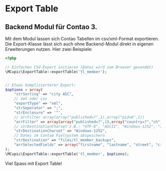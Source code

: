# Export Table

## Backend Modul für Contao 3.

Mit dem Modul lassen sich Contao Tabellen im csv/xml-Format exportieren. Die Export-Klasse lässt sich auch ohne Backend-Modul direkt in eigenen Erweiterungen nutzen. Hier zwei Beispiele:



```php
<?php

// Einfachen CSV-Export initieren (Datei wird zum Browser gesendet)
\MCupic\ExportTable::exportTable('tl_member');


// Etwas komplizierterer Export:
$options = array(
    "strSorting" => "city ASC",
    // xml oder csv
    "exportType" => "xml",
    "strSeperator" => ";",
    "strEnclosure" => '"',
    // arrFilter array(array("published=?",1),array("pid=6",1))
    "arrFilter" => array(array("published=?",1),array("country=?","ch")),
    // strDestinationCharset z.B.: "UTF-8", "ASCII", "Windows-1252", "ISO-8859-15", "ISO-8859-1", "ISO-8859-6", "CP1256"
    "strDestinationCharset" => "Windows-1252",
    // Datei im Contao Fielsystem abspeichern
    "strDestination" => "files/tl_member_backups",
    "arrSelectedFields" => array("firstname", "lastname", "street", "city", "gender", "email")
);
\MCupic\ExportTable::exportTable('tl_member', $options);

```


Viel Spass mit Export Table!


